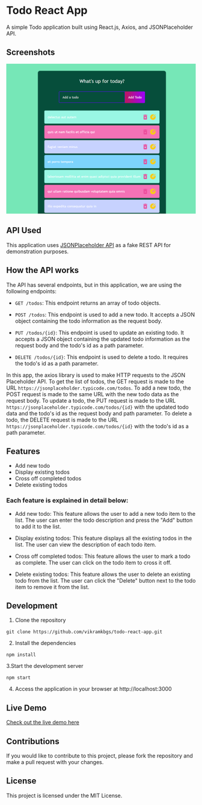 # Todo React App
A simple Todo application built using React.js, Axios, and JSONPlaceholder API.

## Screenshots
![Todo App Screenshot](./src/assests/Screenshot.png)

## API Used
This application uses [JSONPlaceholder API](https://jsonplaceholder.typicode.com/) as a fake REST API for demonstration purposes.

## How the API works
The API has several endpoints, but in this application, we are using the following endpoints:

- `GET /todos`: This endpoint returns an array of todo objects.

- `POST /todos`: This endpoint is used to add a new todo. It accepts a JSON object containing the todo information as the request body.

- `PUT /todos/{id}`: This endpoint is used to update an existing todo. It accepts a JSON object containing the updated todo information as the request body and the todo's id as a path parameter.

- `DELETE /todos/{id}`: This endpoint is used to delete a todo. It requires the todo's id as a path parameter.

In this app, the axios library is used to make HTTP requests to the JSON Placeholder API. To get the list of todos, the GET request is made to the URL `https://jsonplaceholder.typicode.com/todos`. To add a new todo, the POST request is made to the same URL with the new todo data as the request body. To update a todo, the PUT request is made to the URL `https://jsonplaceholder.typicode.com/todos/{id}` with the updated todo data and the todo's id as the request body and path parameter. To delete a todo, the DELETE request is made to the URL `https://jsonplaceholder.typicode.com/todos/{id}` with the todo's id as a path parameter.

## Features
- Add new todo
- Display existing todos
- Cross off completed todos
- Delete existing todos
### Each feature is explained in detail below:

- Add new todo: This feature allows the user to add a new todo item to the list. The user can enter the todo description and press the "Add" button to add it to the list.

- Display existing todos: This feature displays all the existing todos in the list. The user can view the description of each todo item.

- Cross off completed todos: This feature allows the user to mark a todo as complete. The user can click on the todo item to cross it off.

- Delete existing todos: This feature allows the user to delete an existing todo from the list. The user can click the "Delete" button next to the todo item to remove it from the list.

## Development
1. Clone the repository
```
git clone https://github.com/vikramkbgs/todo-react-app.git
```
2. Install the dependencies
```
npm install
```
3.Start the development server
```
npm start
```
4. Access the application in your browser at http://localhost:3000

## Live Demo
[Check out the live demo here](https://todo-react-app.vikramroy1.repl.co/)


## Contributions
If you would like to contribute to this project, please fork the repository and make a pull request with your changes.

## License
This project is licensed under the MIT License.
